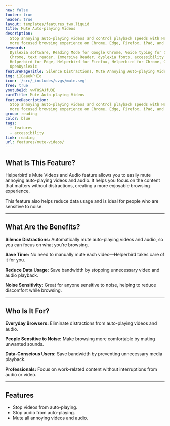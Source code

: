 ```yaml
---
new: false
footer: true
header: true
layout: templates/features_two.liquid
title: Mute Auto-playing Videos
description:
  Stop annoying auto-playing videos and control playback speeds with Helperbird. Enjoy a quieter,
  more focused browsing experience on Chrome, Edge, Firefox, iPad, and iPhone.
keywords:
  Dyslexia software, Reading Mode for Google Chrome, Voice typing for Chrome, Text to speech for
  Chrome, text reader, Immersive Reader, dyslexia fonts, accessibility software, dyslexia software,
  Helperbird for Edge, Helperbird for Firefox, Helperbird for Chrome, Opendyslexic for Chrome,
  OpenDyslexic
featurePageTitle: Silence Distractions, Mute Annoying Auto-playing Videos with Ease
img: i1EeaekPHIo
icon: '/src/_includes/svgs/mute.svg'
free: true
youtubeId: vwT8SAJfU3E
cardTitle: Mute Auto-playing Videos
featureDescription:
  Stop annoying auto-playing videos and control playback speeds with Helperbird. Enjoy a quieter,
  more focused browsing experience on Chrome, Edge, Firefox, iPad, and iPhone.
group: reading
color: blue
tags:
  - features
  - accessibility
link: reading
url: features/mute-videos/
---
```

## What Is This Feature?

Helperbird's Mute Videos and Audio feature allows you to easily mute annoying auto-playing videos and audio. It helps you focus on the content that matters without distractions, creating a more enjoyable browsing experience.

This feature also helps reduce data usage and is ideal for people who are sensitive to noise.

---

## What Are the Benefits?


**Silence Distractions:** Automatically mute auto-playing videos and audio, so you can focus on what you’re browsing.  

**Save Time:** No need to manually mute each video—Helperbird takes care of it for you.  

**Reduce Data Usage:** Save bandwidth by stopping unnecessary video and audio playback.  

**Noise Sensitivity:** Great for anyone sensitive to noise, helping to reduce discomfort while browsing.  

---

## Who Is It For?


**Everyday Browsers:** Eliminate distractions from auto-playing videos and audio.  

**People Sensitive to Noise:** Make browsing more comfortable by muting unwanted sounds.  

**Data-Conscious Users:** Save bandwidth by preventing unnecessary media playback.  

**Professionals:** Focus on work-related content without interruptions from audio or video.  

---

## Features

- Stop videos from auto-playing.  
- Stop audio from auto-playing.  
- Mute all annoying videos and audio.  

